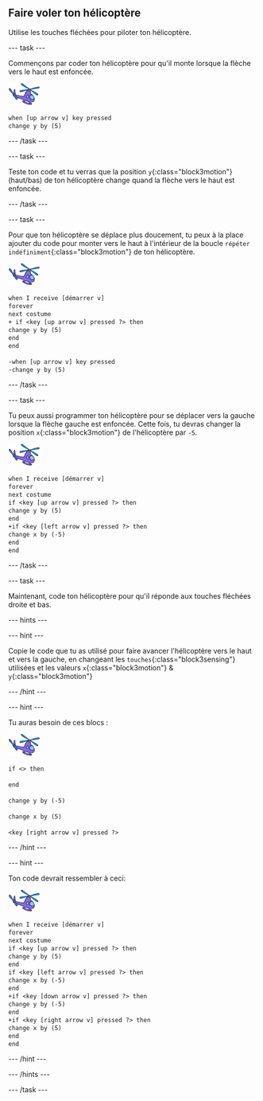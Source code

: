## Faire voler ton hélicoptère

Utilise les touches fléchées pour piloter ton hélicoptère.

--- task ---

Commençons par coder ton hélicoptère pour qu'il monte lorsque la flèche vers le haut est enfoncée.

![sprite d'hélicoptère](images/helicopter-sprite.png)

```blocks3
when [up arrow v] key pressed
change y by (5)
```

--- /task ---

--- task ---

Teste ton code et tu verras que la position `y`{:class="block3motion"} (haut/bas) de ton hélicoptère change quand la flèche vers le haut est enfoncée.

--- /task ---

--- task ---

Pour que ton hélicoptère se déplace plus doucement, tu peux à la place ajouter du code pour monter vers le haut à l'intérieur de la boucle `répéter indéfiniment`{:class="block3motion"} de ton hélicoptère.

![sprite d'hélicoptère](images/helicopter-sprite.png)

```blocks3
when I receive [démarrer v]
forever
next costume
+ if <key [up arrow v] pressed ?> then
change y by (5)
end
end

-when [up arrow v] key pressed
-change y by (5)
```

--- /task ---

--- task ---

Tu peux aussi programmer ton hélicoptère pour se déplacer vers la gauche lorsque la flèche gauche est enfoncée. Cette fois, tu devras changer la position `x`{:class="block3motion"} de l'hélicoptère par `-5`.

![sprite d'hélicoptère](images/helicopter-sprite.png)

```blocks3
when I receive [démarrer v]
forever
next costume
if <key [up arrow v] pressed ?> then
change y by (5)
end
+if <key [left arrow v] pressed ?> then
change x by (-5)
end
end
```

--- /task ---

--- task ---

Maintenant, code ton hélicoptère pour qu'il réponde aux touches fléchées droite et bas.

--- hints ---


--- hint ---

Copie le code que tu as utilisé pour faire avancer l'hélicoptère vers le haut et vers la gauche, en changeant les `touches`{:class="block3sensing"} utilisées et les valeurs `x`{:class="block3motion"} & `y`{:class="block3motion"}

--- /hint ---

--- hint ---

Tu auras besoin de ces blocs :

![sprite d'hélicoptère](images/helicopter-sprite.png)

```blocks3
if <> then

end

change y by (-5)

change x by (5)

<key [right arrow v] pressed ?>
```

--- /hint ---

--- hint ---

Ton code devrait ressembler à ceci:

![sprite d'hélicoptère](images/helicopter-sprite.png)

```blocks3
when I receive [démarrer v]
forever
next costume
if <key [up arrow v] pressed ?> then
change y by (5)
end
if <key [left arrow v] pressed ?> then
change x by (-5)
end
+if <key [down arrow v] pressed ?> then
change y by (-5)
end
+if <key [right arrow v] pressed ?> then
change x by (5)
end
end
```

--- /hint ---

--- /hints ---

--- /task ---
